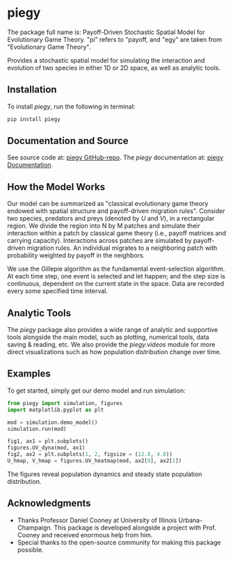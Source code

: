 # piegy

The package full name is: Payoff-Driven Stochastic Spatial Model for Evolutionary Game Theory. "pi" refers to "payoff, and "egy" are taken from "Evolutionary Game Theory".

Provides a stochastic spatial model for simulating the interaction and evolution of two species in either 1D or 2D space, as well as analytic tools.

## Installation

To install *piegy*, run the following in terminal:

```bash
pip install piegy
```

## Documentation and Source

See source code at: [piegy GitHub-repo](https://github.com/Chenning04/piegy.git). 
The *piegy* documentation at: [piegy Documentation](https://piegy.readthedocs.io/en/). 

## How the Model Works

Our model can be summarized as "classical evolutionary game theory endowed with spatial structure and payoff-driven migration rules". Consider two species, predators and preys (denoted by *U* and *V*), in a rectangular region. We divide the region into N by M patches and simulate their interaction within a patch by classical game theory (i.e., payoff matrices and carrying capacity). Interactions across patches are simulated by payoff-driven migration rules. An individual migrates to a neighboring patch with probability weighted by payoff in the neighbors.

We use the Gillepie algorithm as the fundamental event-selection algorithm. At each time step, one event is selected and let happen; and the step size is continuous, dependent on the current state in the space. Data are recorded every some specified time interval.

## Analytic Tools

The *piegy* package also provides a wide range of analytic and supportive tools alongside the main model, such as plotting, numerical tools, data saving & reading, etc. We also provide the *piegy.videos* module for more direct visualizations such as how population distribution change over time.

## Examples

To get started, simply get our demo model and run simulation:

```python
from piegy import simulation, figures
import matplotlib.pyplot as plt

mod = simulation.demo_model()
simulation.run(mod)

fig1, ax1 = plt.subplots()
figures.UV_dyna(mod, ax1)
fig2, ax2 = plt.subplots(1, 2, figsize = (12.8, 4.8))
U_hmap, V_hmap = figures.UV_heatmap(mod, ax2[0], ax2[1])
```

The figures reveal population dynamics and steady state population distribution.


## Acknowledgments

- Thanks Professor Daniel Cooney at University of Illinois Urbana-Champaign. This package is developed alongside a project with Prof. Cooney and received enormous help from him.
- Special thanks to the open-source community for making this package possible.

